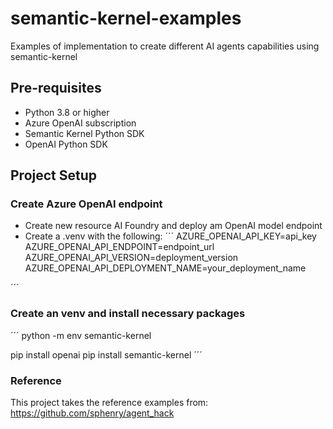 # semantic-kernel-examples
Examples of implementation to create different AI agents capabilities using semantic-kernel 

## Pre-requisites
- Python 3.8 or higher
- Azure OpenAI subscription
- Semantic Kernel Python SDK
- OpenAI Python SDK


## Project Setup

### Create Azure OpenAI endpoint
- Create new resource AI Foundry and deploy am OpenAI model endpoint
- Create a .venv with the following:
´´´
AZURE_OPENAI_API_KEY=api_key
AZURE_OPENAI_API_ENDPOINT=endpoint_url
AZURE_OPENAI_API_VERSION=deployment_version
AZURE_OPENAI_API_DEPLOYMENT_NAME=your_deployment_name

´´´
### Create an venv and install necessary packages
´´´
python -m env semantic-kernel

pip install openai
pip install semantic-kernel
´´´

### Reference
This project takes the reference examples from:
https://github.com/sphenry/agent_hack